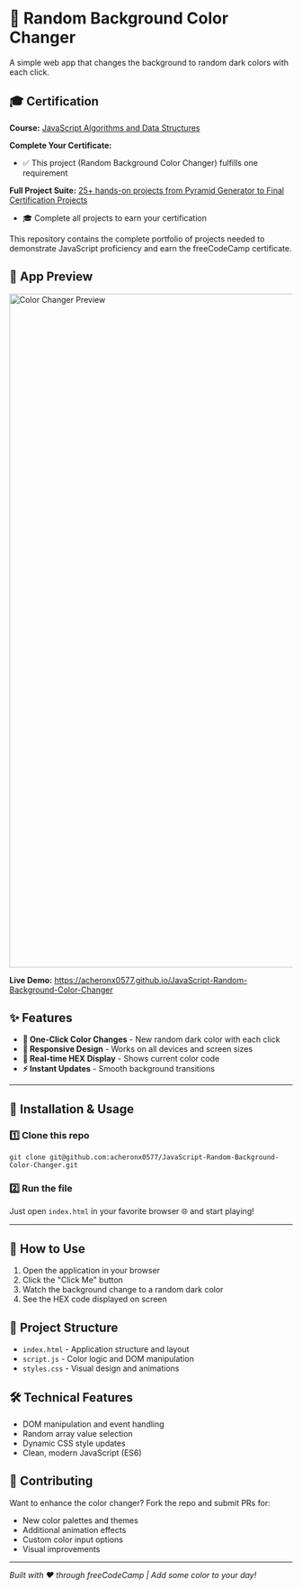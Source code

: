 # 🎨 Random Background Color Changer

A simple web app that changes the background to random dark colors with each click.

## 🎓 Certification

**Course:** [JavaScript Algorithms and Data Structures](https://www.freecodecamp.org/learn/javascript-algorithms-and-data-structures-v8)

**Complete Your Certificate:**
- ✅ This project (Random Background Color Changer) fulfills one requirement

**Full Project Suite:** [25+ hands-on projects from Pyramid Generator to Final Certification Projects](https://github.com/acheronx0577/JavaScript-Algorithms-and-Data-Structures)
- 🎓 Complete all projects to earn your certification

This repository contains the complete portfolio of projects needed to demonstrate JavaScript proficiency and earn the freeCodeCamp certificate.

## 📸 App Preview

<img width="2027" height="1196" alt="Color Changer Preview" src="https://github.com/user-attachments/assets/0bb379ef-33a0-430f-86cb-811592d7fadb" />

**Live Demo:** https://acheronx0577.github.io/JavaScript-Random-Background-Color-Changer

## ✨ Features

- **🎨 One-Click Color Changes** - New random dark color with each click
- **📱 Responsive Design** - Works on all devices and screen sizes
- **🔄 Real-time HEX Display** - Shows current color code
- **⚡ Instant Updates** - Smooth background transitions

---

## 🧰 Installation & Usage

### 1️⃣ Clone this repo
```
git clone git@github.com:acheronx0577/JavaScript-Random-Background-Color-Changer.git
```

### 2️⃣ Run the file
Just open `index.html` in your favorite browser 🌐 and start playing!

---

## 🎯 How to Use

1. Open the application in your browser
2. Click the "Click Me" button
3. Watch the background change to a random dark color
4. See the HEX code displayed on screen

## 📁 Project Structure

- `index.html` - Application structure and layout
- `script.js` - Color logic and DOM manipulation
- `styles.css` - Visual design and animations

## 🛠️ Technical Features

- DOM manipulation and event handling
- Random array value selection
- Dynamic CSS style updates
- Clean, modern JavaScript (ES6)

## 🤝 Contributing

Want to enhance the color changer? Fork the repo and submit PRs for:
- New color palettes and themes
- Additional animation effects
- Custom color input options
- Visual improvements

---

*Built with ❤️ through freeCodeCamp | Add some color to your day!*
